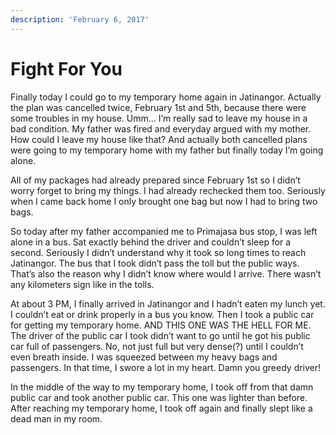 ```yaml
---
description: 'February 6, 2017'
---
```


# Fight For You

Finally today I could go to my temporary home again in Jatinangor. Actually the plan was cancelled twice, February 1st and 5th, because there were some troubles in my house. Umm… I’m really sad to leave my house in a bad condition. My father was fired and everyday argued with my mother. How could I leave my house like that? And actually both cancelled plans were going to my temporary home with my father but finally today I’m going alone.

All of my packages had already prepared since February 1st so I didn’t worry forget to bring my things. I had already rechecked them too. Seriously when I came back home I only brought one bag but now I had to bring two bags.

So today after my father accompanied me to Primajasa bus stop, I was left alone in a bus. Sat exactly behind the driver and couldn’t sleep for a second. Seriously I didn’t understand why it took so long times to reach Jatinangor. The bus that I took didn’t pass the toll but the public ways. That’s also the reason why I didn’t know where would I arrive. There wasn’t any kilometers sign like in the tolls.

At about 3 PM, I finally arrived in Jatinangor and I hadn’t eaten my lunch yet. I couldn’t eat or drink properly in a bus you know. Then I took a public car for getting my temporary home. AND THIS ONE WAS THE HELL FOR ME. The driver of the public car I took didn’t want to go until he got his public car full of passengers. No, not just full but very dense\(?\) until I couldn’t even breath inside. I was squeezed between my heavy bags and passengers. In that time, I swore a lot in my heart. Damn you greedy driver!

In the middle of the way to my temporary home, I took off from that damn public car and took another public car. This one was lighter than before. After reaching my temporary home, I took off again and finally slept like a dead man in my room.

